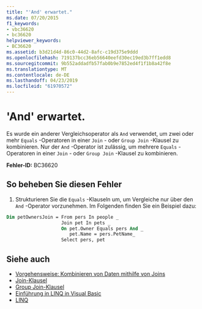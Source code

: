 ```yaml
---
title: "'And' erwartet."
ms.date: 07/20/2015
f1_keywords:
- vbc36620
- bc36620
helpviewer_keywords:
- BC36620
ms.assetid: b3d21d4d-86c0-44d2-8afc-c19d375e9ddd
ms.openlocfilehash: 719137bcc36eb56640eefd30ec19ed3b7ff1edd8
ms.sourcegitcommit: 9b552addadfb57fab0b9e7852ed4f1f1b8a42f8e
ms.translationtype: MT
ms.contentlocale: de-DE
ms.lasthandoff: 04/23/2019
ms.locfileid: "61970572"
---
```

# <a name="and-expected"></a>'And' erwartet.
Es wurde ein anderer Vergleichsoperator als `And` verwendet, um zwei oder mehr `Equals` -Operatoren in einer `Join` - oder `Group Join` -Klausel zu kombinieren. Nur der `And` -Operator ist zulässig, um mehrere `Equals` -Operatoren in einer `Join` - oder `Group Join` -Klausel zu kombinieren.  
  
 **Fehler-ID:** BC36620  
  
## <a name="to-correct-this-error"></a>So beheben Sie diesen Fehler  
  
1. Strukturieren Sie die `Equals` -Klauseln um, um Vergleiche nur über den `And` -Operator vorzunehmen. Im Folgenden finden Sie ein Beispiel dazu:  
  
```vb  
Dim petOwnersJoin = From pers In people _  
                    Join pet In pets _  
                    On pet.Owner Equals pers And _  
                       pet.Name = pers.PetName_  
                    Select pers, pet  
```  
  
## <a name="see-also"></a>Siehe auch

- [Vorgehensweise: Kombinieren von Daten mithilfe von Joins](../../visual-basic/programming-guide/language-features/linq/how-to-combine-data-with-linq-by-using-joins.md)
- [Join-Klausel](../../visual-basic/language-reference/queries/join-clause.md)
- [Group Join-Klausel](../../visual-basic/language-reference/queries/group-join-clause.md)
- [Einführung in LINQ in Visual Basic](../../visual-basic/programming-guide/language-features/linq/introduction-to-linq.md)
- [LINQ](../../visual-basic/programming-guide/language-features/linq/index.md)
